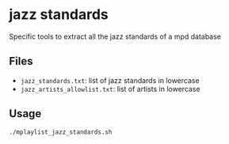 # jazz standards

Specific tools to extract all the jazz standards of a mpd database

## Files

- `jazz_standards.txt`: list of jazz standards in lowercase
- `jazz_artists_allowlist.txt`: list of artists in lowercase

## Usage

```
./mplaylist_jazz_standards.sh
```
